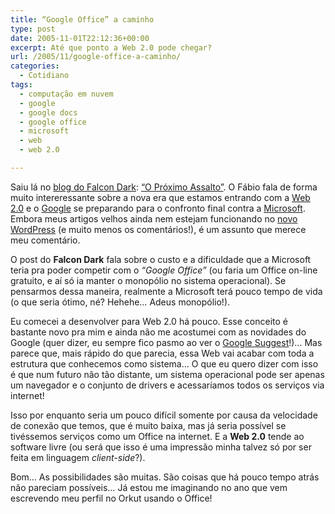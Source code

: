```yaml
---
title: “Google Office” a caminho
type: post
date: 2005-11-01T22:12:36+00:00
excerpt: Até que ponto a Web 2.0 pode chegar?
url: /2005/11/google-office-a-caminho/
categories:
  - Cotidiano
tags:
  - computação em nuvem
  - google
  - google docs
  - google office
  - microsoft
  - web
  - web 2.0

---
```

Saiu lá no [blog do Falcon Dark][1]: [“O Próximo Assalto”][2]. O Fábio fala de forma muito intereressante sobre a nova era que estamos entrando com a [Web 2.0][3] e o [Google][4] se preparando para o confronto final contra a [Microsoft][5]. Embora meus artigos velhos ainda nem estejam funcionando no [novo WordPress][6] (e muito menos os comentários!), é um assunto que merece meu comentário.

O post do **Falcon Dark** fala sobre o custo e a dificuldade que a Microsoft teria pra poder competir com o _“Google Office”_ (ou faria um Office on-line gratuito, e aí só ia manter o monopólio no sistema operacional). Se pensarmos dessa maneira, realmente a Microsoft terá pouco tempo de vida (o que seria ótimo, né? Hehehe… Adeus monopólio!).

Eu comecei a desenvolver para Web 2.0 há pouco. Esse conceito é bastante novo pra mim e ainda não me acostumei com as novidades do Google (quer dizer, eu sempre fico pasmo ao ver o [Google Suggest][7]!)… Mas parece que, mais rápido do que parecia, essa Web vai acabar com toda a estrutura que conhecemos como sistema… O que eu quero dizer com isso é que num futuro não tão distante, um sistema operacional pode ser apenas um navegador e o conjunto de drivers e acessaríamos todos os serviços via internet!

Isso por enquanto seria um pouco difícil somente por causa da velocidade de conexão que temos, que é muito baixa, mas já seria possível se tivéssemos serviços como um Office na internet. E a **Web 2.0** tende ao software livre (ou será que isso é uma impressão minha talvez só por ser feita em linguagem _client-side_?).

Bom… As possibilidades são muitas. São coisas que há pouco tempo atrás não pareciam possíveis… Já estou me imaginando no ano que vem escrevendo meu perfil no Orkut usando o Office!

 [1]: http://falcon-dark.blogspot.com
 [2]: http://falcon-dark.blogspot.com/2005/11/o-prximo-assalto.html
 [3]: http://en.wikipedia.org/wiki/Web_2.0
 [4]: http://www.google.com
 [5]: http://www.microsoft.com
 [6]: http://tiagomadeira.net/2005/10/30/mudanca-de-servidor/
 [7]: http://www.google.com/webhp?complete=1&hl=en

